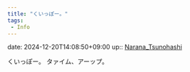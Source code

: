 ```yaml
---
title: "くいっぽー。"
tags:
 - Info
---
```


date: 2024-12-20T14:08:50+09:00
up:: [Narana_Tsunohashi](../Bar/Novel/Nacaria/Narana_Tsunohashi.md)

くいっぽー。
タァイム、アーップ。